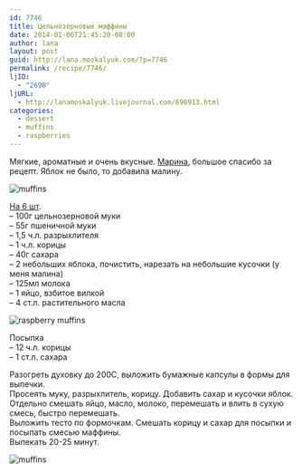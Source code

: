```yaml
---
id: 7746
title: Цельнозерновые маффины
date: 2014-01-06T21:45:20-08:00
author: lana
layout: post
guid: http://lana.moskalyuk.com/?p=7746
permalink: /recipe/7746/
ljID:
  - "2698"
ljURL:
  - http://lanamoskalyuk.livejournal.com/690913.html
categories:
  - dessert
  - muffins
  - raspberries
---
```

Мягкие, ароматные и очень вкусные. [Марина](http://manyakotic.livejournal.com/200693.html), большое спасибо за рецепт. Яблок не было, то добавила малину.

![muffins](http://farm8.staticflickr.com/7368/11812348073_53e8ca0195_c.jpg) 

[На 6 шт](http://manyakotic.livejournal.com/200693.html).  
&#8211; 100г цельнозерновой муки  
&#8211; 55г пшеничной муки  
&#8211; 1,5 ч.л. разрыхлителя  
&#8211; 1 ч.л. корицы  
&#8211; 40г сахара  
&#8211; 2 небольших яблока, почистить, нарезать на небольшие кусочки (у меня малина)  
&#8211; 125мл молока  
&#8211; 1 яйцо, взбитое вилкой  
&#8211; 4 ст.л. растительного масла

![raspberry muffins](http://farm3.staticflickr.com/2883/11812832506_a5afb2c8b6_c.jpg) 

Посыпка  
&#8211; 12 ч.л. корицы  
&#8211; 1 ст.л. сахара

Разогреть духовку до 200С, выложить бумажные капсулы в формы для выпечки.  
Просеять муку, разрыхлитель, корицу. Добавить сахар и кусочки яблок. Отдельно смешать яйцо, масло, молоко, перемешать и влить в сухую смесь, быстро перемешать.  
Выложить тесто по формочкам. Смешать корицу и сахар для посыпки и посыпать смесью маффины.  
Выпекать 20-25 минут.

![muffins](http://farm3.staticflickr.com/2870/11812518504_1dc166c4d8_c.jpg)